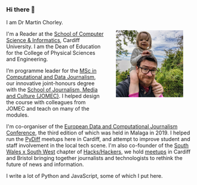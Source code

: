 ### Hi there 👋

<img src="https://github.com/martinjc/martinjc/raw/master/img/headshot.jpg" alt="Martin Selfie" width="180" align="right" style="margin: 30px">

I am Dr Martin Chorley.

I'm a Reader at the [School of Computer Science &amp; Informatics](http://www.cardiff.ac.uk/computer-science/), Cardiff University. I am the Dean of Education for the College of Physical Sciences and Engineering. 

I’m programme leader for the [MSc in Computational and Data Journalism](http://www.cardiff.ac.uk/study/postgraduate/taught/courses/course/computational-and-data-journalism-msc), our innovative joint-honours degree with the [School of Journalism, Media and Culture (JOMEC)](http://www.cardiff.ac.uk/journalism-media-and-culture). I helped design the course with colleagues from JOMEC and teach on many of the modules.

I'm co-organiser of the [European Data and Computational Journalism Conference](http://datajconf.com/), the third edition of which was held in Malaga in 2019. I helped run the [PyDiff](http://www.pydiff.wales/) meetups here in Cardiff, and attempt to improve student and staff involvement in the local tech scene. I'm also co-founder of the [South Wales x South West](https://twitter.com/hh_swxsw) chapter of [Hacks/Hackers](https://hackshackers.com/), we hold [meetups](https://www.meetup.com/Hacks-Hackers-South-Wales-x-South-West/) in Cardiff and Bristol bringing together journalists and technologists to rethink the future of news and information. 

I write a lot of Python and JavaScript, some of which I put here. 

<!--
**martinjc/martinjc** is a ✨ _special_ ✨ repository because its `README.md` (this file) appears on your GitHub profile.

Here are some ideas to get you started:

- 🔭 I’m currently working on ...
- 🌱 I’m currently learning ...
- 👯 I’m looking to collaborate on ...
- 🤔 I’m looking for help with ...
- 💬 Ask me about ...
- 📫 How to reach me: ...
- 😄 Pronouns: ...
- ⚡ Fun fact: ...
-->
